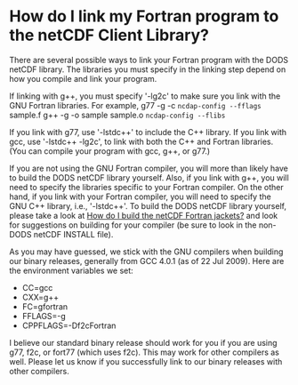 # How do I link my Fortran program to the netCDF Client Library?

There are several possible ways to link your Fortran program with the DODS netCDF library. The libraries you must specify in the linking step depend on how you compile and link your program.

If linking with g++, you must specify '-lg2c' to make sure you link with the GNU Fortran libraries. For example,
    g77 -g -c `ncdap-config --fflags` sample.f 
    g++ -g -o sample sample.o `ncdap-config --flibs`

If you link with g77, use '-lstdc++' to include the C++ library. If you link with gcc, use '-lstdc++ -lg2c', to link with both the C++ and Fortran libraries. (You can compile your program with gcc, g++, or g77.)

If you are not using the GNU Fortran compiler, you will more than likely have to build the DODS netCDF library yourself. Also, if you link with g++, you will need to specify the libraries specific to your Fortran compiler. On the other hand, if you link with your Fortran compiler, you will need to specify the GNU C++ library, i.e., '-lstdc++'. To build the DODS netCDF library yourself, please take a look at [How do I build the netCDF Fortran jackets?](/support/faq/build-netcdf-fortran-jackets)
and look for suggestions on building for your compiler (be sure to look in the non-DODS netCDF INSTALL file).

As you may have guessed, we stick with the GNU compilers when building our binary releases, generally from GCC 4.0.1 (as of 22 Jul 2009). Here are the environment variables we set:

* CC=gcc
* CXX=g++
* FC=gfortran
* FFLAGS=-g
* CPPFLAGS=-Df2cFortran

I believe our standard binary release should work for you if you are using g77, f2c, or fort77 (which uses f2c). This may work for other compilers as well. Please let us know if you successfully link to our binary releases with other compilers.